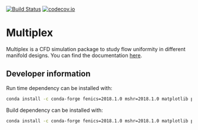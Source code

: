 [![Build Status](https://travis-ci.org/bimanifold/pybimanifold.svg?branch=master)](https://travis-ci.org/bimanifold/pybimanifold)
[![codecov.io](https://codecov.io/gh/bimanifold/pybimanifold/branch/master/graph/badge.svg)](https://codecov.io/gh/bimanifold/pybimanifold)

# Multiplex

Multiplex is a CFD simulation package to study flow uniformity in different manifold designs. You can find the documentation [here](https://pybimanifold.readthedocs.io/en/latest/).

## Developer information

Run time dependency can be installed with:
```bash
conda install -c conda-forge fenics=2018.1.0 mshr=2018.1.0 matplotlib pyyaml
```

Build dependency can be installed with:
```bash
conda install -c conda-forge fenics=2018.1.0 mshr=2018.1.0 matplotlib pyyaml pytest pytest-cov codecov sphinx=1.8.5
```
